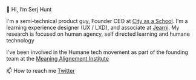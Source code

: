 👋 Hi, I’m Serj Hunt

I'm a semi-technical product guy, Founder CEO at [City as a School](Cityasachool.com). I'm a learning experience designer (UX / LXD), and associate at [Jearni](https://jearni.co/). My research is focused on human agency, self directed learning and humane technology

I've been involved in the Humane tech movement as part of the founding team at the [Meaning Alignement Institute](https://www.meaningalignment.org/)

📫 How to reach me [Twitter](https://twitter.com/Serjsolarpunk)

<!---
Serj-Sxhx/Serj-Sxhx is a ✨ special ✨ repository because its `README.md` (this file) appears on your GitHub profile.
You can click the Preview link to take a look at your changes.
--->
